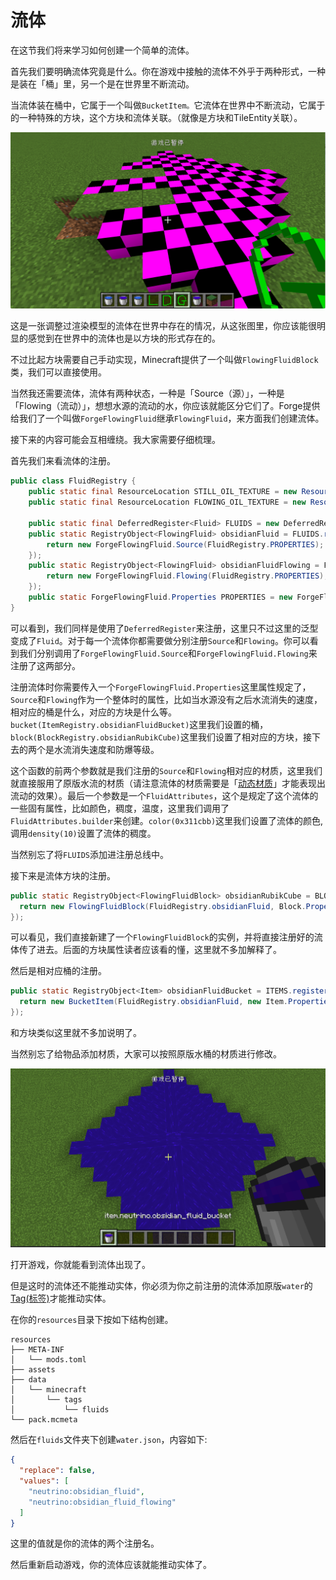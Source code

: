 # 流体

在这节我们将来学习如何创建一个简单的流体。

首先我们要明确流体究竟是什么。你在游戏中接触的流体不外乎于两种形式，一种是装在「桶」里，另一个是在世界里不断流动。

当流体装在桶中，它属于一个叫做`BucketItem。`它流体在世界中不断流动，它属于的一种特殊的方块，这个方块和流体关联。（就像是方块和TileEntity关联）。

![image-20200509191653391](firstfluid.assets/image-20200509191653391.png)

 这是一张调整过渲染模型的流体在世界中存在的情况，从这张图里，你应该能很明显的感觉到在世界中的流体也是以方块的形式存在的。

不过比起方块需要自己手动实现，Minecraft提供了一个叫做`FlowingFluidBlock`类，我们可以直接使用。

当然我还需要流体，流体有两种状态，一种是「Source（源）」，一种是「Flowing（流动）」，想想水源的流动的水，你应该就能区分它们了。Forge提供给我们了一个叫做`ForgeFlowingFluid`继承`FlowingFluid`，来方面我们创建流体。

接下来的内容可能会互相缠绕。我大家需要仔细梳理。

首先我们来看流体的注册。

```java
public class FluidRegistry {
    public static final ResourceLocation STILL_OIL_TEXTURE = new ResourceLocation("block/water_still");
    public static final ResourceLocation FLOWING_OIL_TEXTURE = new ResourceLocation("block/water_flow");

    public static final DeferredRegister<Fluid> FLUIDS = new DeferredRegister<>(ForgeRegistries.FLUIDS, "neutrino");
    public static RegistryObject<FlowingFluid> obsidianFluid = FLUIDS.register("obsidian_fluid", () -> {
        return new ForgeFlowingFluid.Source(FluidRegistry.PROPERTIES);
    });
    public static RegistryObject<FlowingFluid> obsidianFluidFlowing = FLUIDS.register("obsidian_fluid_flowing", () -> {
        return new ForgeFlowingFluid.Flowing(FluidRegistry.PROPERTIES);
    });
    public static ForgeFlowingFluid.Properties PROPERTIES = new ForgeFlowingFluid.Properties(obsidianFluid, obsidianFluidFlowing, FluidAttributes.builder(STILL_OIL_TEXTURE, FLOWING_OIL_TEXTURE).color(0x311cbb).density(10)).bucket(ItemRegistry.obsidianFluidBucket).block(BlockRegistry.obsidianRubikCube).slopeFindDistance(3).explosionResistance(100F);
}
```

可以看到，我们同样是使用了`DeferredRegister`来注册，这里只不过这里的泛型变成了`Fluid`。对于每一个流体你都需要做分别注册`Source`和`Flowing`。你可以看到我们分别调用了`ForgeFlowingFluid.Source`和`ForgeFlowingFluid.Flowing`来注册了这两部分。

注册流体时你需要传入一个`ForgeFlowingFluid.Properties`这里属性规定了，`Source`和`Flowing`作为一个整体时的属性，比如当水源没有之后水流消失的速度，相对应的桶是什么，对应的方块是什么等。`bucket(ItemRegistry.obsidianFluidBucket)`这里我们设置的桶，`block(BlockRegistry.obsidianRubikCube)`这里我们设置了相对应的方块，接下去的两个是水流消失速度和防爆等级。

这个函数的前两个参数就是我们注册的`Source`和`Flowing`相对应的材质，这里我们就直接服用了原版水流的材质（请注意流体的材质需要是「[动态材质](https://minecraft-zh.gamepedia.com/index.php?title=资源包)」才能表现出流动的效果）。最后一个参数是一个`FluidAttributes`，这个是规定了这个流体的一些固有属性，比如颜色，稠度，温度，这里我们调用了`FluidAttributes.builder`来创建。`color(0x311cbb)`这里我们设置了流体的颜色,调用`density(10)`设置了流体的稠度。

当然别忘了将`FLUIDS`添加进注册总线中。

接下来是流体方块的注册。

```java
public static RegistryObject<FlowingFluidBlock> obsidianRubikCube = BLOCKS.register("obsidian_fluid", () -> {
  return new FlowingFluidBlock(FluidRegistry.obsidianFluid, Block.Properties.create(Material.WATER).doesNotBlockMovement().hardnessAndResistance(100.0F).noDrops());
});
```

可以看见，我们直接新建了一个`FlowingFluidBlock`的实例，并将直接注册好的流体传了进去。后面的方块属性读者应该看的懂，这里就不多加解释了。

然后是相对应桶的注册。

```java
public static RegistryObject<Item> obsidianFluidBucket = ITEMS.register("obsidian_fluid_bucket", () -> {
  return new BucketItem(FluidRegistry.obsidianFluid, new Item.Properties().group(ModGroup.itemGroup));
});
```

和方块类似这里就不多加说明了。

当然别忘了给物品添加材质，大家可以按照原版水桶的材质进行修改。

![image-20200509194612081](firstfluid.assets/image-20200509194612081.png)

打开游戏，你就能看到流体出现了。

但是这时的流体还不能推动实体，你必须为你之前注册的流体添加原版`water`的[Tag(标签)](https://minecraft-zh.gamepedia.com/index.php?title=标签&variant=zh)才能推动实体。

在你的`resources`目录下按如下结构创建。

```
resources
├── META-INF
│   └── mods.toml
├── assets
├── data
│   └── minecraft
│       └── tags
│           └── fluids
└── pack.mcmeta
```

然后在`fluids`文件夹下创建`water.json`，内容如下:

```json
{
  "replace": false,
  "values": [
    "neutrino:obsidian_fluid",
    "neutrino:obsidian_fluid_flowing"
  ]
}
```

这里的值就是你的流体的两个注册名。

然后重新启动游戏，你的流体应该就能推动实体了。